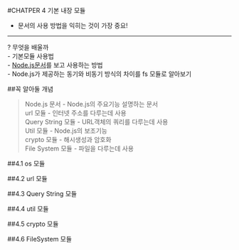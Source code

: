 #CHATPER 4 기본 내장 모듈

-	문서의 사용 방법을 익히는 것이 가장 중요!

---

? 무엇을 배울까 <br> - 기본모듈 사용법 <br> - [Node.js문서](https://nodejs.org/dist/latest-v4.x/docs/api/)를 보고 사용하는 방법 <br> - Node.js가 제공하는 동기와 비동기 방식의 차이를 fs 모듈로 알아보기

##꼭 알아둘 개념

> Node.js 문서 - Node.js의 주요기능 설명하는 문서 <br> url 모듈 - 인터넷 주소를 다루는데 사용<br> Query String 모듈 - URL객체의 쿼리를 다루는데 사용<br> Util 모듈 - Node.js의 보조기능 <br> crypto 모듈 - 해시생성과 암호화<br> File System 모듈 - 파일을 다루는데 사용<br>

##4.1 os 모듈

##4.2 url 모듈

##4.3 Query String 모듈

##4.4 util 모듈

##4.5 crypto 모듈

##4.6 FileSystem 모듈
